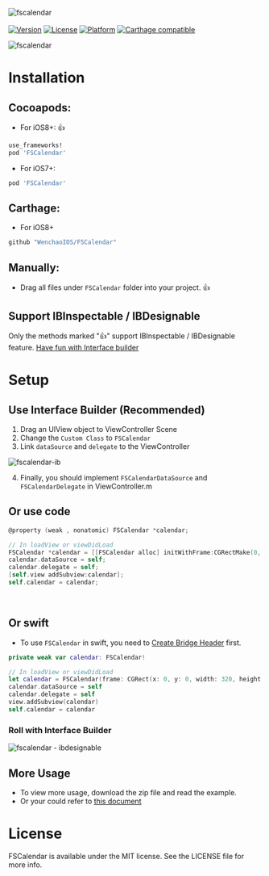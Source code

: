 
![fscalendar](https://cloud.githubusercontent.com/assets/5186464/6655324/213a814a-cb36-11e4-9add-f80515a83291.png)<br/><br/>
[![Version](https://img.shields.io/cocoapods/v/FSCalendar.svg?style=flat)](http://cocoadocs.org/docsets/FSCalendar)
[![License](https://img.shields.io/cocoapods/l/FSCalendar.svg?style=flat)](http://cocoadocs.org/docsets/FSCalendar)
[![Platform](https://img.shields.io/cocoapods/p/FSCalendar.svg?style=flat)](http://cocoadocs.org/docsets/FSCalendar)
[![Carthage compatible](https://img.shields.io/badge/Carthage-compatible-4BC51D.svg?style=flat)](https://github.com/Carthage/Carthage)

![fscalendar](https://cloud.githubusercontent.com/assets/5186464/10262249/4fabae40-69f2-11e5-97ab-afbacd0a3da2.jpg)

# Installation

## Cocoapods:

* For iOS8+: 👍
```ruby
use_frameworks!
pod 'FSCalendar'
```

* For iOS7+:
```ruby
pod 'FSCalendar'
```

## Carthage:
* For iOS8+
```ruby
github "WenchaoIOS/FSCalendar"
```

## Manually:
* Drag all files under `FSCalendar` folder into your project. 👍

## Support IBInspectable / IBDesignable
Only the methods marked "👍" support IBInspectable / IBDesignable feature. [Have fun with Interface builder](#roll_with_interface_builder)

# Setup

## Use Interface Builder (Recommended)

1. Drag an UIView object to ViewController Scene
2. Change the `Custom Class` to `FSCalendar`<br/>
3. Link `dataSource` and `delegate` to the ViewController <br/>

![fscalendar-ib](https://cloud.githubusercontent.com/assets/5186464/9488580/a360297e-4c0d-11e5-8548-ee9274e7c4af.jpg)

4. Finally, you should implement `FSCalendarDataSource` and `FSCalendarDelegate` in ViewController.m

## Or use code

```objective-c
@property (weak , nonatomic) FSCalendar *calendar;
```
```objective-c
// In loadView or viewDidLoad
FSCalendar *calendar = [[FSCalendar alloc] initWithFrame:CGRectMake(0, 0, 320, 300)];
calendar.dataSource = self;
calendar.delegate = self;
[self.view addSubview:calendar];
self.calendar = calendar;
```
<br/>

## Or swift

* To use `FSCalendar` in swift, you need to [Create Bridge Header](https://developer.apple.com/library/ios/documentation/Swift/Conceptual/BuildingCocoaApps/MixandMatch.html) first.


```swift
private weak var calendar: FSCalendar!
```
```swift
// In loadView or viewDidLoad
let calendar = FSCalendar(frame: CGRect(x: 0, y: 0, width: 320, height: 300))
calendar.dataSource = self
calendar.delegate = self
view.addSubview(calendar)
self.calendar = calendar
```
### <a id="roll_with_interface_builder"></a> Roll with Interface Builder
![fscalendar - ibdesignable](https://cloud.githubusercontent.com/assets/5186464/9301716/2e76a2ca-4503-11e5-8450-1fa7aa93e9fd.gif)

## More Usage
* To view more usage, download the zip file and read the example.
* Or your could refer to [this document](https://github.com/WenchaoIOS/FSCalendar/blob/master/MOREUSAGE.md)

# License
FSCalendar is available under the MIT license. See the LICENSE file for more info.
